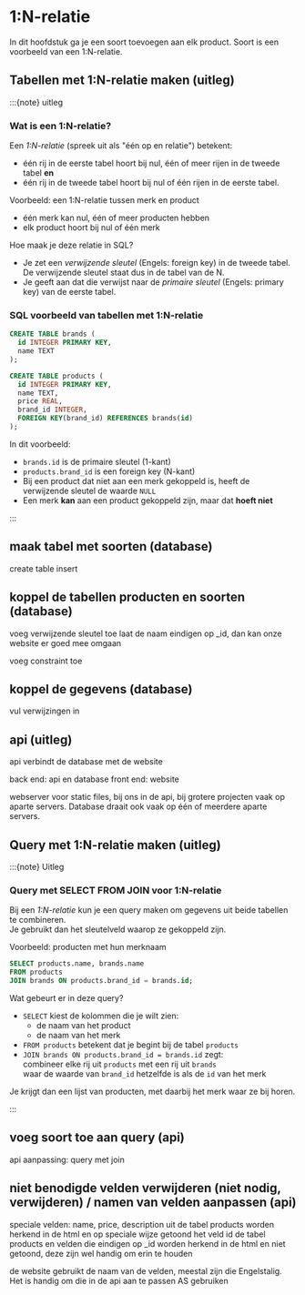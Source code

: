
# 1:N-relatie
In dit hoofdstuk ga je een soort toevoegen aan elk product. Soort is een voorbeeld van een 1:N-relatie.


## Tabellen met 1:N-relatie maken (uitleg)

:::{note} uitleg
### Wat is een 1:N-relatie?

Een _1:N-relatie_ (spreek uit als "één op en relatie") betekent:  
- één rij in de eerste tabel hoort bij nul, één of meer rijen in de tweede tabel **en**
- één rij in de tweede tabel hoort bij nul of één rijen in de eerste tabel.

Voorbeeld: een 1:N-relatie tussen merk en product  
- één merk kan nul, één of meer producten hebben  
- elk product hoort bij nul of één merk

Hoe maak je deze relatie in SQL?
- Je zet een _verwijzende sleutel_ (Engels: foreign key) in de tweede tabel. De verwijzende sleutel staat dus in de tabel van de N.  
- Je geeft aan dat die verwijst naar de _primaire sleutel_ (Engels: primary key) van de eerste tabel.  

### SQL voorbeeld van tabellen met 1:N-relatie

```sql
CREATE TABLE brands (
  id INTEGER PRIMARY KEY,
  name TEXT
);

CREATE TABLE products (
  id INTEGER PRIMARY KEY,
  name TEXT,
  price REAL,
  brand_id INTEGER,
  FOREIGN KEY(brand_id) REFERENCES brands(id)
);
```

In dit voorbeeld:
- `brands.id` is de primaire sleutel (1-kant)  
- `products.brand_id` is een foreign key (N-kant)  
- Bij een product dat niet aan een merk gekoppeld is, heeft de verwijzende sleutel de waarde `NULL`
- Een merk **kan** aan een product gekoppeld zijn, maar dat **hoeft niet**

:::

## maak tabel met soorten (database)
create table
insert

## koppel de tabellen producten en soorten (database)
voeg verwijzende sleutel toe
laat de naam eindigen op _id, dan kan onze website er goed mee omgaan

voeg constraint toe

## koppel de gegevens (database)
vul verwijzingen in

## api (uitleg)
api verbindt de database met de website

back end: api en database
front end: website

webserver voor static files, bij ons in de api, bij grotere projecten vaak op aparte servers. Database draait ook vaak op één of meerdere aparte servers.

## Query met 1:N-relatie maken (uitleg)
:::{note} Uitleg

### Query met SELECT FROM JOIN voor 1:N-relatie
Bij een _1:N-relatie_ kun je een query maken om gegevens uit beide tabellen te combineren.  
Je gebruikt dan het sleutelveld waarop ze gekoppeld zijn.

Voorbeeld: producten met hun merknaam

```sql
SELECT products.name, brands.name
FROM products
JOIN brands ON products.brand_id = brands.id;
```

Wat gebeurt er in deze query?
- `SELECT` kiest de kolommen die je wilt zien:  
  - de naam van het product  
  - de naam van het merk
- `FROM products` betekent dat je begint bij de tabel `products`
- `JOIN brands ON products.brand_id = brands.id` zegt:  
  combineer elke rij uit `products` met een rij uit `brands`  
  waar de waarde van `brand_id` hetzelfde is als de `id` van het merk

Je krijgt dan een lijst van producten, met daarbij het merk waar ze bij horen.

:::

## voeg soort toe aan query (api)
api aanpassing: query met join

## niet benodigde velden verwijderen (niet nodig, verwijderen) / namen van velden aanpassen (api)
speciale velden: name, price, description uit de tabel products worden herkend in de html en op speciale wijze getoond
het veld id de tabel products en velden die eindigen op _id worden herkend in de html en niet getoond, deze zijn wel handig om erin te houden

de website gebruikt de naam van de velden, meestal zijn die Engelstalig. Het is handig om die in de api aan te passen
AS gebruiken
